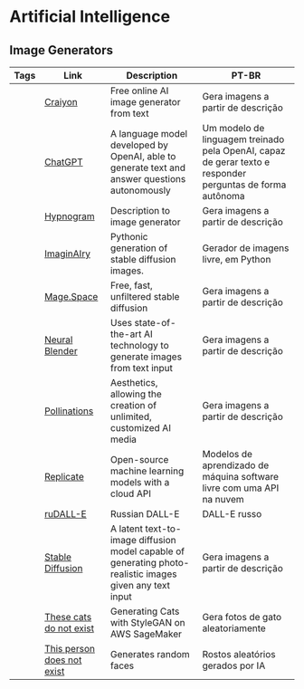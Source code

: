 # Artificial Intelligence

## Image Generators

| Tags | Link                               | Description                                          | PT-BR                                                                 |
| ---- | ---------------------------------- | ---------------------------------------------------- | --------------------------------------------------------------------- |
| | [Craiyon](https://www.craiyon.com/) | Free online AI image generator from text | Gera imagens a partir de descrição |
| | [ChatGPT](https://chat.openai.com/) | A language model developed by OpenAI, able to generate text and answer questions autonomously | Um modelo de linguagem treinado pela OpenAI, capaz de gerar texto e responder perguntas de forma autônoma |
| | [Hypnogram](https://hypnogram.xyz/) | Description to image generator | Gera imagens a partir de descrição |
| | [ImaginAIry](https://github.com/brycedrennan/imaginAIry) | Pythonic generation of stable diffusion images. | Gerador de imagens livre, em Python|
| | [Mage.Space](https://www.mage.space/) | Free, fast, unfiltered stable diffusion | Gera imagens a partir de descrição |
| | [Neural Blender](https://neuralblender.com/) | Uses state-of-the-art AI technology to generate images from text input | Gera imagens a partir de descrição |
| | [Pollinations](https://pollinations.ai/) | Aesthetics, allowing the creation of unlimited, customized AI media | Gera imagens a partir de descrição|
|      | [Replicate](https://replicate.com) | Open-source machine learning models with a cloud API | Modelos de aprendizado de máquina software livre com uma API na nuvem |
| | [ruDALL-E](https://rudalle.ru/en/) | Russian DALL-E | DALL-E russo |
| | [Stable Diffusion](https://stablediffusionweb.com/) | A latent text-to-image diffusion model capable of generating photo-realistic images given any text input | Gera imagens a partir de descrição |
| | [These cats do not exist](http://thesecatsdonotexist.com/) | Generating Cats with StyleGAN on AWS SageMaker | Gera fotos de gato aleatoriamente |
| | [This person does not exist](https://thispersondoesnotexist.com/) | Generates random faces | Rostos aleatórios gerados por IA |
